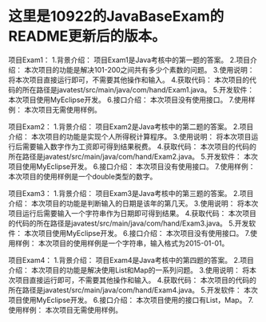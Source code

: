 # 这里是10922的JavaBaseExam的README更新后的版本。

项目Exam1：
1.背景介绍：
	项目Exam1是Java考核中的第一题的答案。
2.项目介绍：
	本次项目的功能是解决101-200之间共有多少个素数的问题。
3.使用说明：
	将本次项目直接运行即可，不需要其他操作和输入。
4.获取代码：
	本次项目的代码的所在路径是javatest/src/main/java/com/hand/Exam1.java。
5.开发软件：
	本次项目使用MyEclipse开发。
6.接口介绍：
	本次项目没有使用接口。
7.使用样例：
	本次项目无需使用样例。

项目Exam2：
1.背景介绍：
	项目Exam2是Java考核中的第二题的答案。
2.项目介绍：
	本次项目的功能是实现个人所得税计算程序。
3.使用说明：
	将本次项目运行后需要输入数字作为工资即可得到结果税费。
4.获取代码：
	本次项目的代码的所在路径是javatest/src/main/java/com/hand/Exam2.java。
5.开发软件：
	本次项目使用MyEclipse开发。
6.接口介绍：
	本次项目没有使用接口。
7.使用样例：
	本次项目的使用样例是一个double类型的数字。

项目Exam3：
1.背景介绍：
	项目Exam3是Java考核中的第三题的答案。
2.项目介绍：
	本次项目的功能是判断输入的日期是该年的第几天。
3.使用说明：
	将本次项目运行后需要输入一个字符串作为日期即可得到结果。
4.获取代码：
	本次项目的代码的所在路径是javatest/src/main/java/com/hand/Exam3.java。
5.开发软件：
	本次项目使用MyEclipse开发。
6.接口介绍：
	本次项目没有使用接口。
7.使用样例：
	本次项目的使用样例是一个字符串，输入格式为2015-01-01。

项目Exam4：
1.背景介绍：
	项目Exam4是Java考核中的第四题的答案。
2.项目介绍：
	本次项目的功能是解决使用List和Map的一系列问题。
3.使用说明：
	将本次项目直接运行即可，不需要其他操作和输入。
4.获取代码：
	本次项目的代码的所在路径是javatest/src/main/java/com/hand/Exam4.java。
5.开发软件：
	本次项目使用MyEclipse开发。
6.接口介绍：
	本次项目使用的接口有List，Map。
7.使用样例：
	本次项目无需使用样例。
